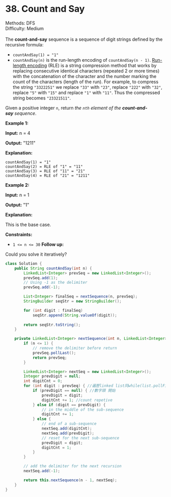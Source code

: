 # 38. Count and Say  

  Methods: DFS </br> Difficulty: Medium </br> </br>The **count-and-say** sequence is a sequence of digit strings defined by the recursive formula:  

- `countAndSay(1) = "1"`
- `countAndSay(n)` is the run-length encoding of `countAndSay(n - 1)`.
[Run-length encoding](http://en.wikipedia.org/wiki/Run-length_encoding) (RLE) is a string compression method that works by replacing consecutive identical characters (repeated 2 or more times) with the concatenation of the character and the number marking the count of the characters (length of the run). For example, to compress the string `"3322251"` we replace `"33"` with `"23"`, replace `"222"` with `"32"`, replace `"5"` with `"15"` and replace `"1"` with `"11"`. Thus the compressed string becomes `"23321511"`.

Given a positive integer `n`, return *the *`nth`* element of the ****count-and-say**** sequence*.

**Example 1:**

**Input:** n = 4

**Output:** "1211"

**Explanation:**

```plain text
countAndSay(1) = "1"
countAndSay(2) = RLE of "1" = "11"
countAndSay(3) = RLE of "11" = "21"
countAndSay(4) = RLE of "21" = "1211"
```

**Example 2:**

**Input:** n = 1

**Output:** "1"

**Explanation:**

This is the base case.

**Constraints:**

- `1 <= n <= 30`
**Follow up:**

Could you solve it iteratively?

```java
class Solution {
    public String countAndSay(int n) {
        LinkedList<Integer> prevSeq = new LinkedList<Integer>();
        prevSeq.add(1);
        // Using -1 as the delimiter
        prevSeq.add(-1);

        List<Integer> finalSeq = nextSequence(n, prevSeq);
        StringBuilder seqStr = new StringBuilder();

        for (int digit : finalSeq) 
            seqStr.append(String.valueOf(digit));
        
        return seqStr.toString();
    }

    private LinkedList<Integer> nextSequence(int n, LinkedList<Integer> prevSeq) {
        if (n <= 1) {
            // remove the delimiter before return
            prevSeq.pollLast();
            return prevSeq;
        }

        LinkedList<Integer> nextSeq = new LinkedList<Integer>();
        Integer prevDigit = null;
        int digitCnt = 0;
        for (int digit : prevSeq) { //遍歷linked list同while(list.pollFirst() != null)
            if (prevDigit == null) { //數字頭 開始
                prevDigit = digit;
                digitCnt += 1; //count repetive 
            } else if (digit == prevDigit) {
                // in the middle of the sub-sequence
                digitCnt += 1;
            } else {
                // end of a sub-sequence
                nextSeq.add(digitCnt);
                nextSeq.add(prevDigit);
                // reset for the next sub-sequence
                prevDigit = digit;
                digitCnt = 1;
            }
        }

        // add the delimiter for the next recursion
        nextSeq.add(-1);

        return this.nextSequence(n - 1, nextSeq);
    }
}
```

